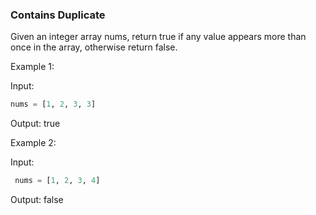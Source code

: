 
### Contains Duplicate

Given an integer array nums, return true if any value appears more than once in the array, otherwise return false.

Example 1:

Input: 

```py
nums = [1, 2, 3, 3]
```
Output: true

Example 2:

Input:

```py
 nums = [1, 2, 3, 4]
```
Output: false
